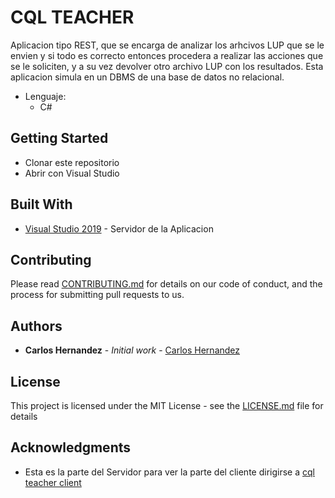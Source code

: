 # CQL TEACHER

Aplicacion tipo REST, que se encarga de analizar los arhcivos LUP que se le envien y si todo es correcto entonces procedera a realizar las acciones
que se le soliciten, y a su vez devolver otro archivo LUP con los resultados.
Esta aplicacion simula en un DBMS de una base de datos no relacional.

+ Lenguaje:
  * C#

## Getting Started

+ Clonar este repositorio
+ Abrir con Visual Studio  



## Built With

* [Visual Studio 2019](https://visualstudio.microsoft.com/es/vs/) - Servidor de la Aplicacion

## Contributing

Please read [CONTRIBUTING.md](https://github.com/wolfghost9898/cql-teacher-server/issues) for details on our code of conduct, and the process for submitting pull requests to us.


## Authors

* **Carlos Hernandez** - *Initial work* - [Carlos Hernandez](https://github.com/wolfghost9898)


## License

This project is licensed under the MIT License - see the [LICENSE.md](LICENSE.md) file for details

## Acknowledgments

* Esta es la parte del Servidor para ver la parte del cliente dirigirse a  [cql teacher client](https://github.com/wolfghost9898/cql-teacher-client)
